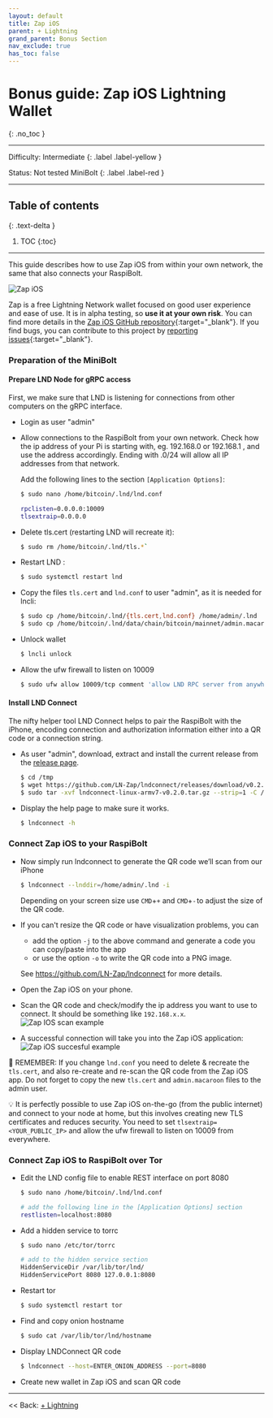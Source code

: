 ```yaml
---
layout: default
title: Zap iOS
parent: + Lightning
grand_parent: Bonus Section
nav_exclude: true
has_toc: false
---
```

<!-- markdownlint-disable MD014 MD022 MD025 MD033 MD040 -->

# Bonus guide: Zap iOS Lightning Wallet

{: .no_toc }

---

Difficulty: Intermediate
{: .label .label-yellow }

Status: Not tested MiniBolt
{: .label .label-red }

---

## Table of contents
{: .text-delta }

1. TOC
{:toc}

---

This guide describes how to use Zap iOS from within your own network, the same that also connects your RaspiBolt.

![Zap iOS](../../../images/72_zapios.png)

Zap is a free Lightning Network wallet focused on good user experience and ease of use. It is in alpha testing, so **use it at your own risk**. You can find more details in the [Zap iOS GitHub repository](https://github.com/LN-Zap/zap-iOS){:target="_blank"}. If you find bugs, you can contribute to this project by [reporting issues](https://github.com/LN-Zap/zap-iOS/issues){:target="_blank"}.

### Preparation of the MiniBolt

#### Prepare LND Node for gRPC access

First, we make sure that LND is listening for connections from other computers on the gRPC interface.

* Login as user "admin"

* Allow connections to the RaspiBolt from your own network. Check how the ip address of your Pi is starting with, eg. 192.168.0 or 192.168.1 , and use the address accordingly. Ending with .0/24 will allow all IP addresses from that network.

  Add the following lines to the section `[Application Options]`:

  ```sh
  $ sudo nano /home/bitcoin/.lnd/lnd.conf
  ```

  ```sh
  rpclisten=0.0.0.0:10009
  tlsextraip=0.0.0.0
  ```

* Delete tls.cert (restarting LND will recreate it):

  ```sh
  $ sudo rm /home/bitcoin/.lnd/tls.*`
  ```

* Restart LND :

  ```sh
  $ sudo systemctl restart lnd
  ```

* Copy the files `tls.cert` and `lnd.conf` to user "admin", as it is needed for lncli:

  ```sh
  $ sudo cp /home/bitcoin/.lnd/{tls.cert,lnd.conf} /home/admin/.lnd
  $ sudo cp /home/bitcoin/.lnd/data/chain/bitcoin/mainnet/admin.macaroon /home/admin/.lnd/data/chain/bitcoin/mainnet
  ```

* Unlock wallet

  ```sh
  $ lncli unlock
  ```

* Allow the ufw firewall to listen on 10009

  ```sh
  $ sudo ufw allow 10009/tcp comment 'allow LND RPC server from anywhere'
  ```

#### Install LND Connect

The nifty helper tool LND Connect helps to pair the RaspiBolt with the iPhone, encoding connection and authorization information either into a QR code or a connection string.

* As user "admin", download, extract and install the current release from the [release page](https://github.com/LN-Zap/lndconnect/releases).

  ```sh
  $ cd /tmp
  $ wget https://github.com/LN-Zap/lndconnect/releases/download/v0.2.0/lndconnect-linux-armv7-v0.2.0.tar.gz
  $ sudo tar -xvf lndconnect-linux-armv7-v0.2.0.tar.gz --strip=1 -C /usr/local/bin
  ```

* Display the help page to make sure it works.

  ```sh
  $ lndconnect -h
  ```

### Connect Zap iOS to your RaspiBolt

* Now simply run lndconnect to generate the QR code we’ll scan from our iPhone

  ```sh
  $ lndconnect --lnddir=/home/admin/.lnd -i
  ```

  Depending on your screen size use `CMD`+`+` and `CMD`+`-` to adjust the size of the QR code.

* If you can't resize the QR code or have visualization problems, you can
  * add the option `-j` to the above command and generate a code you can copy/paste into the app
  * or use the option `-o` to write the QR code into a PNG image.

  See https://github.com/LN-Zap/lndconnect for more details.

* Open the Zap iOS on your phone.

* Scan the QR code and check/modify the ip address you want to use to connect. It should be something like `192.168.x.x`.
  ![Zap IOS scan example](../../../images/72_zapios_scan.png)

* A successful connection will take you into the Zap iOS application:
  ![Zap iOS succesful example](../../../images/72_zapios_succesful.png)

🚨 REMEMBER: If you change `lnd.conf` you need to delete & recreate the `tls.cert`, and also re-create and re-scan the QR code from the Zap iOS app. Do not forget to copy the new `tls.cert` and `admin.macaroon` files to the admin user.

💡 It is perfectly possible to use Zap iOS on-the-go (from the public internet) and connect to your node at home, but this involves creating new TLS certificates and reduces security. You need to set `tlsextraip=<YOUR_PUBLIC_IP>` and allow the ufw firewall to listen on 10009 from everywhere.

### Connect Zap iOS to RaspiBolt over Tor

* Edit the LND config file to enable REST interface on port 8080

  ```sh
  $ sudo nano /home/bitcoin/.lnd/lnd.conf
  ```

  ```sh
  # add the following line in the [Application Options] section
  restlisten=localhost:8080
  ```

* Add a hidden service to torrc

  ```sh
  $ sudo nano /etc/tor/torrc
  ```

  ```sh
  # add to the hidden service section
  HiddenServiceDir /var/lib/tor/lnd/
  HiddenServicePort 8080 127.0.0.1:8080
  ```

* Restart tor

  ```sh
  $ sudo systemctl restart tor
  ```

* Find and copy onion hostname

  ```sh
  $ sudo cat /var/lib/tor/lnd/hostname
  ```

* Display LNDConnect QR code

  ```sh
  $ lndconnect --host=ENTER_ONION_ADDRESS --port=8080
  ```

* Create new wallet in Zap iOS and scan QR code

---

<< Back: [+ Lightning](index.md)
